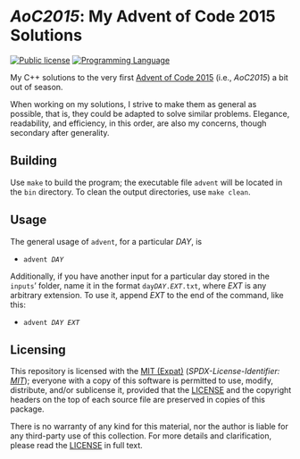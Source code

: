 <!--
  - Copyright (C) 2023 Matheus Fernandes Bigolin <mfrdrbigolin@disroot.org>
  - SPDX-License-Identifier: MIT
  -->

# *AoC2015*: My Advent of Code 2015 Solutions

[![Public license](https://img.shields.io/badge/MIT_(Expat)-yellow?logo=spdx&logoColor=white)](./LICENSE)
[![Programming Language](https://img.shields.io/badge/C%2B%2B_Language-red?logo=C%2B%2B&logoColor=white)](https://en.cppreference.com/w/cpp)

My    C++     solutions    to    the     very    first    [Advent     of    Code
2015](https://adventofcode.com/2015) (i.e., *AoC2015*) a bit out of season.

When working on my solutions, I strive to make them as general as possible, that
is, they could be adapted to solve similar problems.  Elegance, readability, and
efficiency,  in  this  order,  are  also my  concerns,  though  secondary  after
generality.

## Building

Use `make` to build the program; the executable file `advent` will be located in
the `bin` directory.  To clean the output directories, use `make clean`.

## Usage

The general usage of `advent`, for a particular *DAY*, is

* `advent `*`DAY`*

Additionally,  if you  have another  input for  a particular  day stored  in the
`inputs`’  folder, name  it  in the  format `day`*`DAY`*`.`*`EXT`*`.txt`,  where
*EXT* is  any arbitrary extension.  To use  it, append *EXT*  to the end  of the
command, like this:

* `advent `*`DAY`*` `*`EXT`*

## Licensing

This    repository   is    licensed    with    the   [MIT    (Expat)](./LICENSE)
(*SPDX-License-Identifier: [MIT](https://spdx.org/licenses/MIT.html)*); everyone
with a  copy of this  software is permitted  to use, modify,  distribute, and/or
sublicense it, provided that the  [LICENSE](./LICENSE) and the copyright headers
on the top of each source file are preserved in copies of this package.

There is no warranty of any kind for this material, nor the author is liable for
any third-party  use of  this collection.  For  more details  and clarification,
please read the [LICENSE](./LICENSE) in full text.
